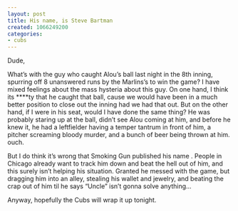 ```yaml
---
layout: post
title: His name, is Steve Bartman
created: 1066249200
categories:
- cubs
---
```

Dude,

What’s with the guy who caught Alou’s ball last night in the 8th inning, spurring off 8 unanswered runs by the Marlins’s to win the game? I have mixed feelings about the mass hysteria about this guy. On one hand, I think its ****ty that he caught that ball, cause we would have been in a much better position to close out the inning had we had that out. But on the other hand, if I were in his seat, would I have done the same thing? He was probably staring up at the ball, didn’t see Alou coming at him, and before he knew it, he had a leftfielder having a temper tantrum in front of him, a pitcher screaming bloody murder, and a bunch of beer being thrown at him. ouch.

But I do think it’s wrong that Smoking Gun published his name . People in Chicago already want to track him down and beat the hell out of him, and this surely isn’t helping his situation. Granted he messed with the game, but dragging him into an alley, stealing his wallet and jewelry, and beating the crap out of him til he says “Uncle” isn’t gonna solve anything…

Anyway, hopefully the Cubs will wrap it up tonight.
